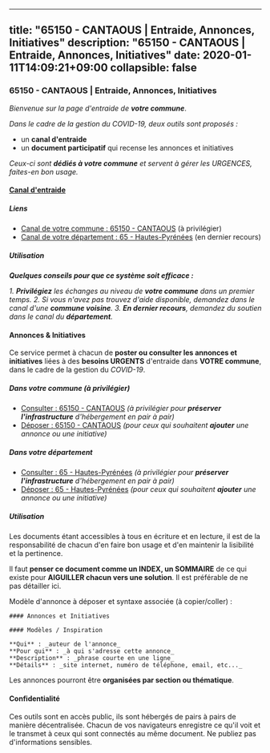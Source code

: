 
---
title: "65150 - CANTAOUS | Entraide, Annonces, Initiatives"
description: "65150 - CANTAOUS | Entraide, Annonces, Initiatives"
date: 2020-01-11T14:09:21+09:00
collapsible: false
---

### 65150 - CANTAOUS | Entraide, Annonces, Initiatives

_Bienvenue sur la page d'entraide de **votre commune**_.

_Dans le cadre de la gestion du COVID-19, deux outils sont proposés :_

- un **canal d'entraide**
- un **document participatif** qui recense les annonces et initiatives

_Ceux-ci sont **dédiés à votre commune** et servent à gérer les URGENCES, faites-en bon usage._

#### [Canal d'entraide](https://entraide.stopcoronavirus.tech/#/channel/65150_cantaous)

##### Liens

- [Canal de votre commune : 65150 	- CANTAOUS](https://entraide.stopcoronavirus.tech/#/channel/65150_cantaous) (à privilégier)
- [Canal de votre département : 65 	- Hautes-Pyrénées](https://entraide.stopcoronavirus.tech/#/channel/65_hautes-pyrenees) (en dernier recours)

##### Utilisation

_**Quelques conseils pour que ce système soit efficace :**_

_1. **Privilégiez** les échanges au niveau de **votre commune** dans un premier temps._
_2. Si vous n'avez pas trouvez d'aide disponible, demandez dans le canal d'une **commune voisine**._
_3. **En dernier recours**, demandez du soutien dans le canal du **département**._

#### Annonces & Initiatives


Ce service permet à chacun de **poster ou consulter les annonces et initiatives** liées à des **besoins
URGENTS** d'entraide dans **VOTRE commune**, dans le cadre de la gestion du _COVID-19_.

##### Dans votre commune (à privilégier)

- [Consulter : 65150 	- CANTAOUS](https://docs.stopcoronavirus.tech/r/markdown/65150_cantaous/4XTTM2gxxxEed1jJyeHWZaso6G3UWaEuAPaeJd3xPbb6T7ySy) _(à privilégier pour **préserver l'infrastructure** d'hébergement en pair à pair)_
- [Déposer : 65150 	- CANTAOUS](https://docs.stopcoronavirus.tech/w/markdown/65150_cantaous/4XTTM2gxxxEed1jJyeHWZaso6G3UWaEuAPaeJd3xPbb6T7ySy-K3TgUkmGzDghvbgDEgEjMPQqdJXVD3k8uirvK94YD8fYWM9BAiEdV1mp72yaPPUMt1Bts2YZ1si2tx5YLwKVKFDobqDborANgthcpfkvrsJD9fu2qpv7B6dqNq1nhjiCfCLbKMof) _(pour ceux qui souhaitent **ajouter** une annonce ou une initiative)_

##### Dans votre département

- [Consulter : 65 	- Hautes-Pyrénées](https://docs.stopcoronavirus.tech/r/markdown/65_hautes-pyrenees/4XTTM3vW8cc2Tbjqt9mVfbVSUAH9xcwMWwsa1QeVP8NGfSkcB) _(à privilégier pour **préserver l'infrastructure** d'hébergement en pair à pair)_
- [Déposer : 65 	- Hautes-Pyrénées](https://docs.stopcoronavirus.tech/w/markdown/65_hautes-pyrenees/4XTTM3vW8cc2Tbjqt9mVfbVSUAH9xcwMWwsa1QeVP8NGfSkcB-K3TgUqbbY3e2f1nwkc2f5oyooSxMX2yEPZpefEfNGN9gz2f93N7m2m16knqkAcf6sotdkJTGbpadMfCys9Hd3fKkct3QjCYdABrJRdWBg5xiz9szhAcPe3CZzoUDF2f8sKWAtKWj) _(pour ceux qui souhaitent **ajouter** une annonce ou une initiative)_


##### Utilisation

Les documents étant accessibles à tous en écriture et en lecture, il est de la
responsabilité de chacun d'en faire bon usage et d'en maintenir la lisibilité
et la pertinence.

Il faut **penser ce document comme un INDEX, un SOMMAIRE** de ce qui existe
pour **AIGUILLER chacun vers une solution**. Il est préférable de ne pas détailler ici.

Modèle d'annonce à déposer et syntaxe associée (à copier/coller) :

    #### Annonces et Initiatives

    #### Modèles / Inspiration

    **Qui** : _auteur de l'annonce_
    **Pour qui** : _à qui s'adresse cette annonce_
    **Description** : _phrase courte en une ligne_
    **Détails** : _site internet, numéro de téléphone, email, etc..._


Les annonces pourront être **organisées par section ou thématique**.

#### Confidentialité

Ces outils sont en accès public, ils sont hébergés de pairs à pairs de manière décentralisée.
Chacun de vos navigateurs enregistre ce qu'il voit et le transmet à ceux qui sont connectés au même document.
Ne publiez pas d'informations sensibles.
